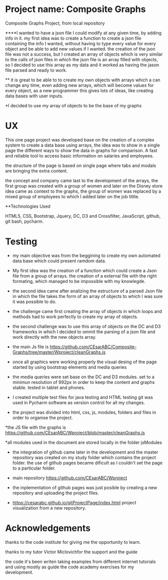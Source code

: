

 # Project name: Composite Graphs
 Composite Graphs Project, from local repository
 
****I wanted to have a json file I could modify at any given time, by adding info in it.
my first idea was to create a function to create a json file containing the info I wanted, without having to type every value
for every object and be able to add new values if I wanted. 
the creation of the json file was not a success, but I created an array of objects which is very similar to
the calls of json files in which the json file is an array filled with objects, so I decided to use this array as my data and it worked as having the jason file parsed and ready to work.

** it is great to be able to to create my own objects with arrays which a can change any time, even adding new arrays, which will become values for every object, as a new programmer this gives lots of ideas, like creating data bases with user inputs.

*I decided to use my array of objects to be the base of my graphs

# UX

This one page project was developed base on the creation of a complex system to create a data base using arrays, the idea was to show in a single page the different ways to show the data in graphs for comparison. A fast and reliable tool to access basic information on salaries and employees.

the structure of the page is based on single page where tabs and modals are bringing the extra content.

the concept and company came last to the development of the arrays, the first group was created with a group of women and later on the Disney store idea came as context to the graphs, the group of women was replaced by a mixed group of employees to which I added later on the job tittle.



**Technologies Used

HTML5,
CSS,
Bootstrap,
Jquery,
DC, D3 and Crossfilter,
JavaScript,
github, git bash, pycharm.


# Testing

- my main objective was from the beggining to create my own automated data base which could present ramdom data.

- My first idea was the creation of a function which could create a Json file from a group of arrays. the creation of a external file with the right formating, which managed to be impossible with my knowlegde.

- the second idea came after analizing the estructure of a parsed Json file in which the file takes the form of an array of objects to which I was sure it was possible to do.

- the challenge came first creating the array of objects in which loops and methods had to work perfectly to create my array of objects.

- the second challenge was to use this array of objects on the DC and D3 frameworks in which I decided to ommit the parsing of a json file and work directly with the new objects array. 

- the main Js file is  https://github.com/CEsarABC/Composite-Graphs/tree/master/Wproject/cleanGraphs.js

- once all graphics were working properly the visual desing of the page started by using bootstrap elements and media queries

- the media queries were set base on the DC and D3 modules. set to a minimun resolution of 992px in order to keep the content and graphs stable. tested in tablet and phones.

- I created multiple test files for java testing and HTML testing git was used in Pycharm software as version control for all my changes.

- the project was divided into html, css, js, modules, folders and files in order to organise the project.

*the JS file with the graphs is https://github.com/CEsarABC/Wproject/blob/master/cleanGraphs.js

*all modules used in the document are stored locally in the folder jsModules

- the integration of github came later in the development and the master repository was created on my study folder which contains the project folder. the use of github pages became dificult as I couldn't set the page to a particular folder.

- main repository https://github.com/CEsarABC/Wproject

- the inplementation of github pages was just posible by creating a new repository and uploading the project files.

* https://cesarabc.github.io/gitProjectPage/index.html project visualization from a new repository.


# Acknowledgements

thanks to the code institute for giving me the opportunity to learn.

thanks to my tutor Victor Miclovichfor the support and the guide

the code it's been writen taking examples from different internet tutorials and using mostly as guide the code academy exercises for my development.




